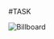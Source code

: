 #TASK

![Billboard](https://user-images.githubusercontent.com/72891329/182024901-b7c7b8f6-1dc4-40ec-b62c-bafed324a1f3.png)
